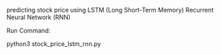 predicting stock price using LSTM (Long Short-Term Memory) Recurrent Neural Network (RNN)


Run Command:

python3 stock_price_lstm_rnn.py
